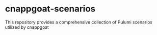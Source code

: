 # cnappgoat-scenarios
This repository provides a comprehensive collection of Pulumi scenarios utilized by cnappgoat
